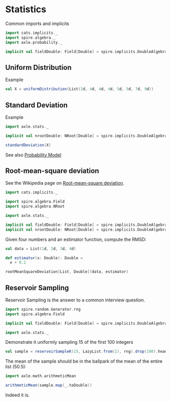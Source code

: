 # Statistics

Common imports and implicits

```scala mdoc:silent:reset
import cats.implicits._
import spire.algebra._
import axle.probability._

implicit val fieldDouble: Field[Double] = spire.implicits.DoubleAlgebra
```

## Uniform Distribution

Example

```scala mdoc
val X = uniformDistribution(List(2d, 4d, 4d, 4d, 5d, 5d, 7d, 9d))
```

## Standard Deviation

Example

```scala mdoc:silent
import axle.stats._

implicit val nrootDouble: NRoot[Double] = spire.implicits.DoubleAlgebra
```

```scala mdoc
standardDeviation(X)
```

See also [Probability Model](#probability-model)

## Root-mean-square deviation

See the Wikipedia page on
[Root-mean-square deviation](https://en.wikipedia.org/wiki/Root-mean-square_deviation).

```scala mdoc:silent:reset
import cats.implicits._

import spire.algebra.Field
import spire.algebra.NRoot

import axle.stats._

implicit val fieldDouble: Field[Double] = spire.implicits.DoubleAlgebra
implicit val nrootDouble: NRoot[Double] = spire.implicits.DoubleAlgebra
```

Given four numbers and an estimator function, compute the RMSD:

```scala mdoc:silent
val data = List(1d, 2d, 3d, 4d)
```

```scala mdoc
def estimator(x: Double): Double =
  x + 0.2

rootMeanSquareDeviation[List, Double](data, estimator)
```

## Reservoir Sampling

Reservoir Sampling is the answer to a common interview question.

```scala mdoc:silent:reset
import spire.random.Generator.rng
import spire.algebra.Field

implicit val fieldDouble: Field[Double] = spire.implicits.DoubleAlgebra

import axle.stats._
```

Demonstrate it uniformly sampling 15 of the first 100 integers

```scala mdoc
val sample = reservoirSampleK(15, LazyList.from(1), rng).drop(100).head
```

The mean of the sample should be in the ballpark of the mean of the entire list (50.5):

```scala mdoc
import axle.math.arithmeticMean

arithmeticMean(sample.map(_.toDouble))
```

Indeed it is.
